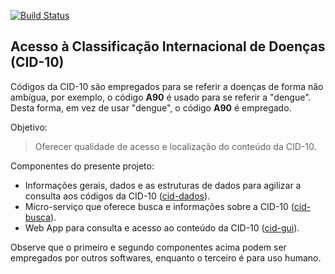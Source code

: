 [![Build Status](https://travis-ci.com/kyriosdata/cid10.svg?branch=master)](https://travis-ci.com/kyriosdata/cid10)

## Acesso à Classificação Internacional de Doenças (CID-10)

Códigos da CID-10 são empregados para se referir a doenças de forma não ambígua, por exemplo, 
o código **A90** é usado para se referir a "dengue". Desta forma, em vez de usar "dengue", o código
**A90** é empregado.

Objetivo:

> Oferecer qualidade de acesso e localização do conteúdo da CID-10.

Componentes do presente projeto:

- Informações gerais, dados e as estruturas de dados para agilizar a consulta aos códigos da CID-10 ([cid-dados](https://github.com/kyriosdata/cid10/tree/master/cid-dados)).
- Micro-serviço que oferece busca e informações sobre a CID-10 ([cid-busca](https://github.com/kyriosdata/cid10/tree/master/cid-busca)).
- Web App para consulta e acesso ao conteúdo da CID-10 ([cid-gui](https://github.com/kyriosdata/cid10/tree/master/cid-gui)).

Observe que o primeiro e segundo componentes acima podem ser empregados por outros softwares, enquanto o terceiro é para uso humano.

